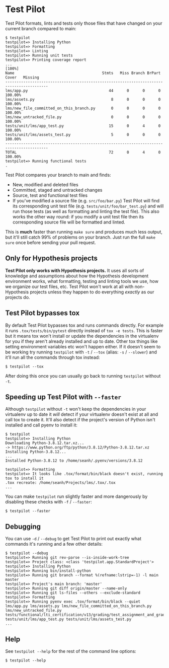 Test Pilot
==========

Test Pilot formats, lints and tests only those files that have changed on your
current branch compared to main:

```terminal
$ testpilot
testpilot=> Installing Python
testpilot=> Formatting
testpilot=> Linting
testpilot=> Running unit tests
testpilot=> Printing coverage report
...                                                                                                            [100%]
Name                                       Stmts   Miss Branch BrPart     Cover   Missing
-----------------------------------------------------------------------------------------
lms/app.py                                    44      0      0      0   100.00%
lms/assets.py                                  8      0      0      0   100.00%
lms/new_file_committed_on_this_branch.py       0      0      0      0   100.00%
lms/new_untracked_file.py                      0      0      0      0   100.00%
tests/unit/lms/app_test.py                    15      0      4      0   100.00%
tests/unit/lms/assets_test.py                  5      0      0      0   100.00%
-----------------------------------------------------------------------------------------
TOTAL                                         72      0      4      0   100.00%
testpilot=> Running functional tests
.
```

Test Pilot compares your branch to main and finds:

* New, modified and deleted files
* Committed, staged and untracked changes
* Source, test and functional test files
* If you've modified a source file (e.g. `src/foo/bar.py`) Test Pilot will find
  its corresponding unit test file (e.g. `tests/unit/foo/bar_test.py`) and will
  run those tests (as well as formatting and linting the test file).
  This also works the other way round: if you modify a unit test file then its
  corresponding source file will be formatted and linted.

This is **much** faster than running `make sure` and produces much less output,
but it'll still catch 99% of problems on your branch. Just run the full `make
sure` once before sending your pull request.

## Only for Hypothesis projects

**Test Pilot only works with Hypothesis projects.**
It uses all sorts of knowledge and assumptions about how the Hypothesis
development environment works, what formatting, testing and linting tools we use,
how we organize our test files, etc.
Test Pilot won't work at all with non-Hypothesis projects unless they happen to
do everything _exactly_ as our projects do.

## Test Pilot bypasses tox

By default Test Pilot bypasses tox and runs commands directly.
For example it runs `.tox/tests/bin/pytest` directly instead of `tox -e tests`.
This is faster but it means tox won't install or update the dependencies
in the virtualenv for you if they aren't already installed and up to date.
Other tox things like setting environment variables etc won't happen either.
If it doesn't seem to be working try running `testpilot` with
`-t` / `--tox` (alias: `-s` / `--slower`) and it'll run all the commands
through tox instead:

```terminal
$ testpilot --tox
```

After doing this once you can usually go back to running `testpilot` without `-t`.

## Speeding up Test Pilot with `--faster`

Although `testpilot` without `-t` won't keep the dependencies in your virtualenv
up to date it *will* detect if your virtualenv doesn't exist at all and call tox
to create it.
It'll also detect if the project's version of Python isn't installed and call
pyenv to install it:

```terminal
$ testpilot
testpilot=> Installing Python
Downloading Python-3.8.12.tar.xz...
-> https://www.python.org/ftp/python/3.8.12/Python-3.8.12.tar.xz
Installing Python-3.8.12...
...
Installed Python-3.8.12 to /home/seanh/.pyenv/versions/3.8.12

testpilot=> Formatting
testpilot=> It looks like .tox/format/bin/black doesn't exist, running tox to install it
.tox recreate: /home/seanh/Projects/lms/.tox/.tox
...
```

You can make `testpilot` run slightly faster and more dangerously by disabling
these checks with `-f` / `--faster`:

```terminal
$ testpilot --faster
```

## Debugging

You can use `-d` / `--debug` to get Test Pilot to print out exactly what
commands it's running and a few other details:

```terminal
$ testpilot --debug
testpilot=> Running git rev-parse --is-inside-work-tree
testpilot=> Project class: <class 'testpilot.app.StandardProject'>
testpilot=> Installing Python
testpilot=> Running bin/install-python
testpilot=> Running git branch --format %(refname:lstrip=-1) -l main master
testpilot=> Project's main branch: 'master'
testpilot=> Running git diff origin/master --name-only
testpilot=> Running git ls-files --others --exclude-standard
testpilot=> Formatting
testpilot=> Running pyenv exec .tox/format/bin/black --quiet lms/app.py lms/assets.py lms/new_file_committed_on_this_branch.py lms/new_untracked_file.py tests/functional/lti_certification/v13/grading/test_assignment_and_grading.py tests/unit/lms/app_test.py tests/unit/lms/assets_test.py
...
```

## Help

See `testpilot --help` for the rest of the command line options:

```terminal
$ testpilot --help
```
